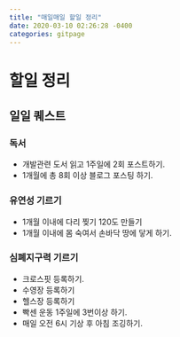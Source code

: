 ```yaml
---
title: "매일매일 할일 정리"
date: 2020-03-10 02:26:28 -0400
categories: gitpage
---
```


# 할일 정리

## 일일 퀘스트

### 독서
* 개발관련 도서 읽고 1주일에 2회 포스트하기.
* 1개월에 총 8회 이상 블로그 포스팅 하기.

### 유연성 기르기
* 1개월 이내에 다리 찢기 120도 만들기
* 1개월 이내에 몸 숙여서 손바닥 땅에 닿게 하기.

### 심폐지구력 기르기
* 크로스핏 등록하기.
* 수영장 등록하기
* 헬스장 등록하기
* 빡센 운동 1주일에 3번이상 하기.
* 매일 오전 6시 기상 후 아침 조깅하기.
